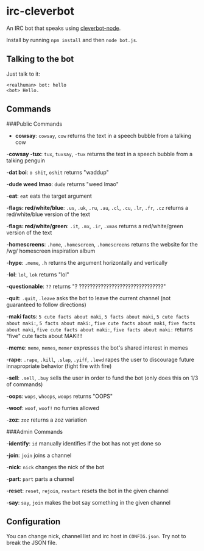 # irc-cleverbot
An IRC bot that speaks using [cleverbot-node](https://github.com/fojas/cleverbot-node).

Install by running `npm install` and then `node bot.js`.

## Talking to the bot
Just talk to it:

    <realhuman> bot: hello
    <bot> Hello.

## Commands

###Public Commands

- **cowsay**: `cowsay`, `cow` returns the text in a speech bubble from a talking cow

-**cowsay -tux**: `tux`, `tuxsay`, `-tux` returns the text in a speech bubble from a talking penguin

-**dat boi**: `o shit`, `oshit` returns "waddup"

-**dude weed lmao**: `dude` returns "weed lmao"

-**eat**: `eat` eats the target argument

-**flags: red/white/blue**: `.us`, `.uk`, `.ru`, `.au`, `.cl`, `.cu`, `.lr`, `.fr`, `.cz` returns a red/white/blue version of the text

-**flags: red/white/green**: `.it`, `.mx`, `.ir`, `.xmas` returns a red/white/green version of the text

-**homescreens**: `.home`, `.homescreen`, `.homescreens` returns the website for the /wg/ homescreen inspiration album

-**hype**: `.meme`, `.h` returns the argument horizontally and vertically

-**lol**: `lol`, `lok` returns "lol"

-**questionable**: `??` returns "? ???????????????????????????????"

-**quit**: `.quit`, `.leave` asks the bot to leave the current channel (not guaranteed to follow directions)

-**maki facts**: `5 cute facts about maki`, `5 facts about maki`, `5 cute facts about maki:`, `5 facts about maki:`, `five cute facts about maki`, `five facts about maki`, `five cute facts about maki:`, `five facts about maki:` returns "five" cute facts about MAKI!!!

-**meme**: `meme`, `memes`, `memer` expresses the bot's shared interest in memes

-**rape**: `.rape`, `.kill`, `.slap`, `.yiff`, `.lewd` rapes the user to discourage future innapropriate behavior (fight fire with fire)

-**sell**: `.sell`, `.buy` sells the user in order to fund the bot (only does this on 1/3 of commands)

-**oops**: `wops`, `whoops`, `woops` returns "OOPS"

-**woof**: `woof`, `woof!` no furries allowed

-**zoz**: `zoz` returns a zoz variation

###Admin Commands

-**identify**: `id` manually identifies if the bot has not yet done so

-**join**: `join` joins a channel

-**nick**: `nick` changes the nick of the bot

-**part**: `part` parts a channel

-**reset**: `reset`, `rejoin`, `restart` resets the bot in the given channel

-**say**: `say`, `join` makes the bot say something in the given channel

## Configuration
You can change nick, channel list and irc host in `CONFIG.json`. Try not to break the JSON file.
